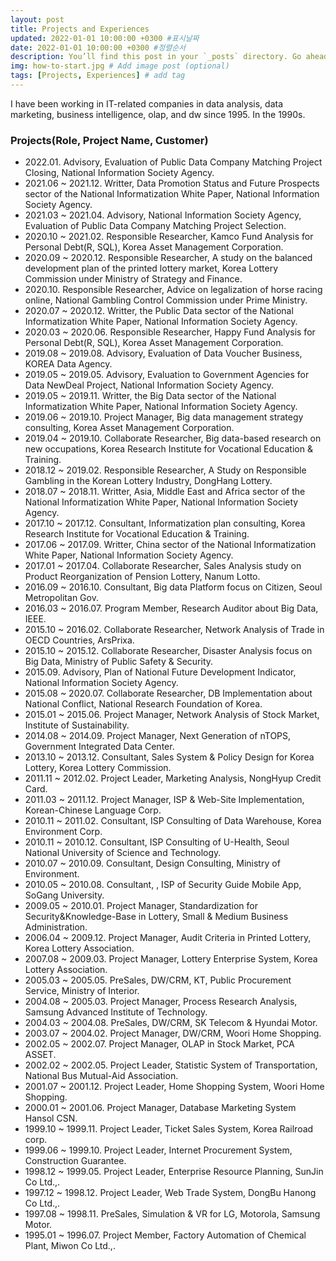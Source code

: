 ```yaml
---
layout: post
title: Projects and Experiences
updated: 2022-01-01 10:00:00 +0300 #표시날짜
date: 2022-01-01 10:00:00 +0300 #정렬순서
description: You’ll find this post in your `_posts` directory. Go ahead and edit it and re-build the site to see your changes. # Add post description (optional)
img: how-to-start.jpg # Add image post (optional)
tags: [Projects, Experiences] # add tag
---
```


I have been working in IT-related companies in data analysis, data marketing, business intelligence, olap, and dw since 1995. In the 1990s. 

### Projects(Role, Project Name, Customer)
* 2022.01\.           Advisory, Evaluation of Public Data Company Matching Project Closing, National Information Society Agency.
* 2021.06 ~ 2021.12\. Writter, Data Promotion Status and Future Prospects sector of the National Informatization White Paper, National Information Society Agency.
* 2021.03 ~ 2021.04\. Advisory, National Information Society Agency, Evaluation of Public Data Company Matching Project Selection.
* 2020.10 ~ 2021.02\. Responsible Researcher, Kamco Fund Analysis for Personal Debt(R, SQL), Korea Asset Management Corporation.
* 2020.09 ~ 2020.12\. Responsible Researcher, A study on the balanced development plan of the printed lottery market, Korea Lottery Commission under  Ministry of Strategy and Finance.
* 2020.10\.			  Responsible Researcher, Advice on legalization of horse racing online, National Gambling Control Commission under Prime Ministry.
* 2020.07 ~ 2020.12\. Writter,  the Public Data sector of the National Informatization White Paper, National Information Society Agency.
* 2020.03 ~ 2020.06\. Responsible Researcher, Happy Fund Analysis for Personal Debt(R, SQL), Korea Asset Management Corporation.
* 2019.08 ~ 2019.08\. Advisory, Evaluation of Data Voucher Business, KOREA Data Agency.
* 2019.05 ~ 2019.05\. Advisory, Evaluation to Government Agencies for Data NewDeal Project, National Information Society Agency.
* 2019.05 ~ 2019.11\. Writter,  the Big Data sector of the National Informatization White Paper, National Information Society Agency.
* 2019.06 ~ 2019.10\. Project Manager, Big data management strategy consulting, Korea Asset Management Corporation.
* 2019.04 ~ 2019.10\. Collaborate Researcher, Big data-based research on new occupations, Korea Research Institute for Vocational Education & Training.
* 2018.12 ~ 2019.02\. Responsible Researcher, A Study on Responsible Gambling in the Korean Lottery Industry, DongHang Lottery.
* 2018.07 ~ 2018.11\. Writter,  Asia, Middle East and Africa sector of the National Informatization White Paper, National Information Society Agency.
* 2017.10 ~ 2017.12\. Consultant, Informatization plan consulting, Korea Research Institute for Vocational Education & Training.
* 2017.06 ~ 2017.09\. Writter, China sector of the National Informatization White Paper, National Information Society Agency.
* 2017.01 ~ 2017.04\. Collaborate Researcher, Sales Analysis study on Product Reorganization of Pension Lottery, Nanum Lotto.
* 2016.09 ~ 2016.10\. Consultant, Big data Platform focus on Citizen, Seoul Metropolitan Gov. 
* 2016.03 ~ 2016.07\. Program Member, Research Auditor about Big Data, IEEE.
* 2015.10 ~ 2016.02\. Collaborate Researcher, Network Analysis of Trade in OECD Countries, ArsPrixa.
* 2015.10 ~ 2015.12\. Collaborate Researcher, Disaster Analysis focus on  Big  Data,  Ministry  of  Public  Safety  & Security.
* 2015.09\.           Advisory, Plan of National Future Development Indicator, National Information Society Agency.
* 2015.08 ~ 2020.07\. Collaborate Researcher, DB Implementation about National Conflict, National Research Foundation of Korea.
* 2015.01 ~ 2015.06\. Project Manager, Network Analysis of Stock Market, Institute of Sustainability.
* 2014.08 ~ 2014.09\. Project Manager, Next Generation of nTOPS, Government Integrated Data Center.
* 2013.10 ~ 2013.12\. Consultant, Sales System & Policy Design for Korea Lottery, Korea Lottery Commission.
* 2011.11 ~ 2012.02\. Project Leader, Marketing Analysis, NongHyup Credit Card.
* 2011.03 ~ 2011.12\. Project Manager, ISP & Web-Site Implementation, Korean-Chinese Language Corp. 
* 2010.11 ~ 2011.02\. Consultant, ISP Consulting of Data Warehouse, Korea Environment Corp.
* 2010.11 ~ 2010.12\. Consultant, ISP Consulting of U-Health, Seoul National University of Science and Technology.
* 2010.07 ~ 2010.09\. Consultant, Design Consulting, Ministry of Environment.
* 2010.05 ~ 2010.08\. Consultant, , ISP of Security Guide Mobile App, SoGang University.
* 2009.05 ~ 2010.01\. Project Manager, Standardization for Security&Knowledge-Base in Lottery, Small & Medium Business Administration.
* 2006.04 ~ 2009.12\. Project Manager, Audit  Criteria  in Printed  Lottery,  Korea  Lottery  Association.
* 2007.08 ~ 2009.03\. Project Manager, Lottery Enterprise System, Korea Lottery Association.
* 2005.03 ~ 2005.05\. PreSales, DW/CRM, KT, Public Procurement Service, Ministry of Interior.
* 2004.08 ~ 2005.03\. Project Manager, Process Research Analysis, Samsung Advanced Institute of Technology.
* 2004.03 ~ 2004.08\. PreSales, DW/CRM, SK Telecom & Hyundai Motor.
* 2003.07 ~ 2004.02\. Project Manager, DW/CRM, Woori Home Shopping.
* 2002.05 ~ 2002.07\. Project Manager, OLAP in Stock Market, PCA ASSET.
* 2002.02 ~ 2002.05\. Project Leader, Statistic System of Transportation, National Bus Mutual-Aid Association.
* 2001.07 ~ 2001.12\. Project Leader, Home Shopping System, Woori Home Shopping.
* 2000.01 ~ 2001.06\. Project Manager, Database Marketing System Hansol CSN.
* 1999.10 ~ 1999.11\. Project Leader, Ticket Sales System, Korea Railroad corp.
* 1999.06 ~ 1999.10\. Project Leader, Internet Procurement System, Construction Guarantee.
* 1998.12 ~ 1999.05\. Project Leader, Enterprise  Resource  Planning,  SunJin  Co Ltd.,.
* 1997.12 ~ 1998.12\. Project Leader, Web  Trade  System,  DongBu  Hanong  Co  Ltd.,.
* 1997.08 ~ 1998.11\. PreSales, Simulation & VR for LG, Motorola, Samsung Motor.
* 1995.01 ~ 1996.07\. Project Member, Factory Automation of Chemical Plant, Miwon Co Ltd.,.
